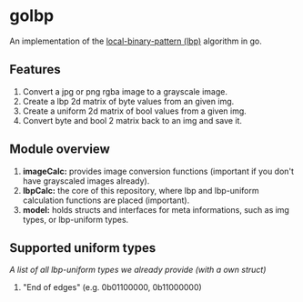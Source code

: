 # golbp
An implementation of the [local-binary-pattern (lbp)](https://en.wikipedia.org/wiki/Local_binary_patterns)
algorithm in go.

## Features
1. Convert a jpg or png rgba image to a grayscale image.
2. Create a lbp 2d matrix of byte values from an given img.
3. Create a uniform 2d matrix of bool values from a given img.
4. Convert byte and bool 2 matrix back to an img and save it.

## Module overview
1. __imageCalc:__ provides image conversion functions (important if you don't have grayscaled images already).
2. __lbpCalc:__ the core of this repository, where lbp and lbp-uniform calculation functions are placed (important).
3. __model:__ holds structs and interfaces for meta informations, such as img types, or lbp-uniform types.

## Supported uniform types
_A list of all lbp-uniform types we already provide (with a own struct)_
1. "End of edges" (e.g. 0b01100000, 0b11000000)
